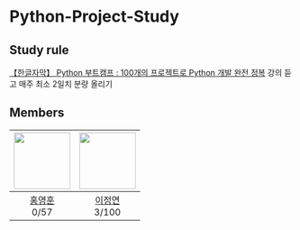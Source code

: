 # Python-Project-Study

## Study rule
[【한글자막】 Python 부트캠프 : 100개의 프로젝트로 Python 개발 완전 정복](https://www.udemy.com/course/best-100-days-python/) 강의 듣고 매주 최소 2일치 분량 올리기

## Members
|<img src="https://avatars.githubusercontent.com/u/106165619?v=4?s=100" height=100 width=100px></img>| <img src="https://avatars.githubusercontent.com/u/40867411?v=4?s=100" height=100 width=100px></img>|
|:---:|:---:|
| [홍영훈](https://github.com/MostlyFor)<br> 0/57 | [이정연](https://github.com/curieuxjy)<br> 3/100 |
